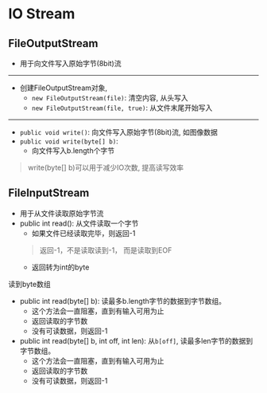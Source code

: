 # IO Stream

## FileOutputStream

- 用于向文件写入原始字节(8bit)流

***

- 创建FileOutputStream对象, 
  - `new FileOutputStream(file)`: 清空内容, 从头写入
  - `new FileOutputStream(file, true)`: 从文件末尾开始写入

***

- `public void write()`: 向文件写入原始字节(8bit)流, 如图像数据
- `public void write(byte[] b)`:
  - 向文件写入b.length个字节

> write(byte[] b)可以用于减少IO次数, 提高读写效率

## FileInputStream

- 用于从文件读取原始字节流
- public int read(): 从文件读取一个字节
  - 如果文件已经读取完毕，则返回-1
  > 返回-1，不是读取读到-1， 而是读取到EOF
  - 返回转为int的byte

读到byte数组

- public int read(byte[] b): 读最多b.length字节的数据到字节数组。
  - 这个方法会一直阻塞，直到有输入可用为止
  - 返回读取的字节数
  - 没有可读数据，则返回-1
- public int read(byte[] b, int off, int len): 从`b[off]`, 读最多len字节的数据到字节数组。
  - 这个方法会一直阻塞，直到有输入可用为止
  - 返回读取的字节数
  - 没有可读数据，则返回-1